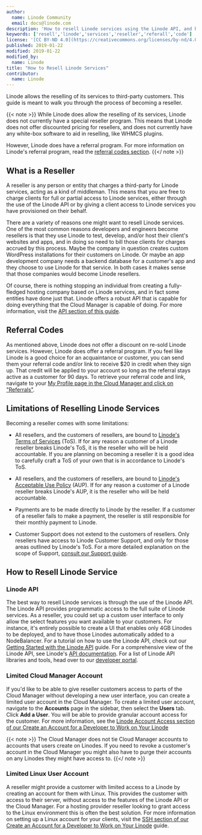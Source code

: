 ```yaml
---
author:
  name: Linode Community
  email: docs@linode.com
description: 'How to resell Linode services using the Linode API, and how to get started with the Linode referral program.'
keywords: ['resell','linode','services','reseller','referall','code']
license: '[CC BY-ND 4.0](https://creativecommons.org/licenses/by-nd/4.0)'
published: 2019-01-22
modified: 2019-01-22
modified_by:
  name: Linode
title: "How to Resell Linode Services"
contributor:
  name: Linode
---
```


Linode allows the reselling of its services to third-party customers. This guide is meant to walk you through the process of becoming a reseller.

{{< note >}}
While Linode does allow the reselling of its services, Linode does not currently have a special reseller program. This means that Linode does not offer discounted pricing for resellers, and does not currently have any white-box software to aid in reselling, like WHMCS plugins.

However, Linode does have a referral program. For more information on Linode's referral program, read the [referral codes section](#referral-codes).
{{</ note >}}

## What is a Reseller

A reseller is any person or entity that charges a third-party for Linode services, acting as a kind of middleman. This means that you are free to charge clients for full or partial access to Linode services, either through the use of the Linode API or by giving a client access to Linode services you have provisioned on their behalf.

There are a variety of reasons one might want to resell Linode services. One of the most common reasons developers and engineers become resellers is that they use Linode to test, develop, and/or host their client's websites and apps, and in doing so need to bill those clients for charges accrued by this process. Maybe the company in question creates custom WordPress installations for their customers on Linode. Or maybe an app development company needs a backend database for a customer's app and they choose to use Linode for that service. In both cases it makes sense that those companies would become Linode resellers.

Of course, there is nothing stopping an individual from creating a fully-fledged hosting company based on Linode services, and in fact some entities have done just that. Linode offers a robust API that is capable for doing everything that the Cloud Manager is capable of doing. For more information, visit the [API section of this guide](#linode-api).

## Referral Codes

As mentioned above, Linode does not offer a discount on re-sold Linode services. However, Linode does offer a referral program. If you feel like Linode is a good choice for an acquaintance or customer, you can send them your referral code and/or link to receive $20 in credit when they sign up. That credit will be applied to your account so long as the referral stays active as a customer for 90 days. To retrieve your referral code and link, navigate to your [My Profile page in the Cloud Manager and click on "Referrals"](https://cloud.linode.com/profile/referrals).

## Limitations of Reselling Linode Services

Becoming a reseller comes with some limitations:

- All resellers, and the customers of resellers, are bound to [Linode's Terms of Services](https://www.linode.com/tos) (ToS). If for any reason a customer of a Linode reseller breaks Linode's ToS, it is the reseller who will be held accountable. If you are planning on becoming a reseller it is a good idea to carefully craft a ToS of your own that is in accordance to Linode's ToS.

- All resellers, and the customers of resellers, are bound to [Linode's Acceptable Use Policy](https://www.linode.com/aup) (AUP). If for any reason a customer of a Linode reseller breaks Linode's AUP, it is the reseller who will be held accountable.

- Payments are to be made directly to Linode by the reseller. If a customer of a reseller fails to make a payment, the reseller is still responsible for their monthly payment to Linode.

- Customer Support does not extend to the customers of resellers. Only resellers have access to Linode Customer Support, and only for those areas outlined by Linode's ToS. For a more detailed explanation on the scope of Support, [consult our Support guide](/docs/platform/billing-and-support/support/#scope-of-support).

## How to Resell Linode Service

### Linode API

The best way to resell Linode services is through the use of the Linode API. The Linode API provides programmatic access to the full suite of Linode services. As a reseller, you could set up a custom user interface to only allow the select features you want available to your customers. For instance, it's entirely possible to create a UI that enables only 4GB Linodes to be deployed, and to have those Linodes automatically added to a NodeBalancer. For a tutorial on how to use the Linode API, check out our [Getting Started with the Linode API](/docs/platform/api/getting-started-with-the-linode-api/) guide. For a comprehensive view of the Linode API, see Linode's [API documentation](https://developers.linode.com/api/v4). For a list of Linode API libraries and tools, head over to our [developer portal](https://developers.linode.com/libraries-tools/).

### Limited Cloud Manager Account

If you'd like to be able to give reseller customers access to parts of the Cloud Manager without developing a new user interface, you can create a limited user account in the Cloud Manager. To create a limited user account, navigate to the **Accounts** page in the sidebar, then select the **Users** tab. Click **Add a User**. You will be able to provide granular account access for the customer. For more information, see the [Linode Account Access section of our Create an Account for a Developer to Work on Your Linode](https://linode.com/docs/platform/create-limited-developer-account/#linode-account-access)

{{< note >}}
The Cloud Manager does not tie Cloud Manager accounts to accounts that users create on Linodes. If you need to revoke a customer's account in the Cloud Manager you might also have to purge their accounts on any Linodes they might have access to.
{{</ note >}}

### Limited Linux User Account

A reseller might provide a customer with limited access to a Linode by creating an account for them with Linux. This provides the customer with access to their server, without access to the features of the Linode API or the Cloud Manager. For a hosting provider reseller looking to grant access to the Linux environment this is often the best solution. For more information on setting up a Linux account for your clients, visit the [SSH section of our Create an Account for a Developer to Work on Your Linode](https://linode.com/docs/platform/create-limited-developer-account/#ssh-logins) guide.